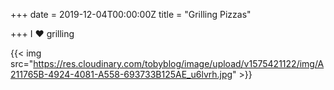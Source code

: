 +++
date = 2019-12-04T00:00:00Z
title = "Grilling Pizzas"

+++
I ❤️ grilling

{{< img src="https://res.cloudinary.com/tobyblog/image/upload/v1575421122/img/A211765B-4924-4081-A558-693733B125AE_u6lvrh.jpg" >}}